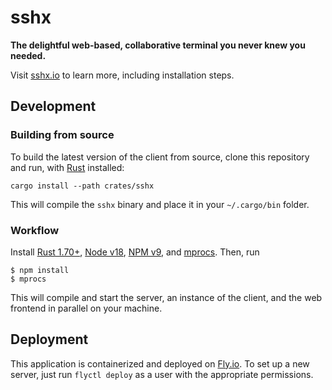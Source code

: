 # sshx

**The delightful web-based, collaborative terminal you never knew you needed.**

Visit [sshx.io](https://sshx.io) to learn more, including installation steps.

## Development

### Building from source

To build the latest version of the client from source, clone this repository and
run, with [Rust](https://rust-lang.com/) installed:

```
cargo install --path crates/sshx
```

This will compile the `sshx` binary and place it in your `~/.cargo/bin` folder.

### Workflow

Install [Rust 1.70+](https://www.rust-lang.org/),
[Node v18](https://nodejs.org/), [NPM v9](https://www.npmjs.com/), and
[mprocs](https://github.com/pvolok/mprocs). Then, run

```shell
$ npm install
$ mprocs
```

This will compile and start the server, an instance of the client, and the web
frontend in parallel on your machine.

## Deployment

This application is containerized and deployed on [Fly.io](https://fly.io/). To
set up a new server, just run `flyctl deploy` as a user with the appropriate
permissions.

